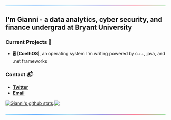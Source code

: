 ![line](https://github.com/DPM97/DPM97/blob/master/line.gif)
## I'm Gianni - a data analytics, cyber security, and finance undergrad at Bryant University

### Current Projects 🎨
- 🖥️ **[CoelhOS]**, an operating system I'm writing powered by c++, java, and .net frameworks

### Contact 📬
- **[Twitter](https://twitter.com/gvxnnv)**
- **[Email](mailto:redact@tutanota.com)**

<a href="https://github.com/anuraghazra/github-readme-stats">
  <img align="center" src="https://github-readme-stats.vercel.app/api?username=dieslowly&theme=cobalt&count_private=true&show_icons=true" alt="Gianni's github stats" />
</a>
<a href="https://github.com/anuraghazra/github-readme-stats">
  <img align="center" src="https://github-readme-stats.vercel.app/api/top-langs/?username=dieslowly&theme=cobalt&layout=compact" />
</a>

![line](https://github.com/DPM97/DPM97/blob/master/line.gif) 
